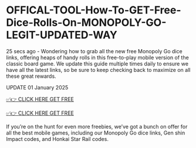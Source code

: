 # OFFICAL-TOOL-How-To-GET-Free-Dice-Rolls-On-MONOPOLY-GO-LEGIT-UPDATED-WAY
25 secs ago - Wondering how to grab all the new free Monopoly Go dice links, offering heaps of handy rolls in this free-to-play mobile version of the classic board game. We update this guide multiple times daily to ensure we have all the latest links, so be sure to keep checking back to maximize on all these great rewards.

UPDATE 01 January 2025 

[✅👉 CLICK HERE GET FREE](https://shorter.me/OTNHO)

[✅👉 CLICK HERE GET FREE](https://shorter.me/nVzTR)

If you’re on the hunt for even more freebies, we’ve got a bunch on offer for all the best mobile games, including our Monopoly Go dice links, Gen shin Impact codes, and Honkai Star Rail codes.
